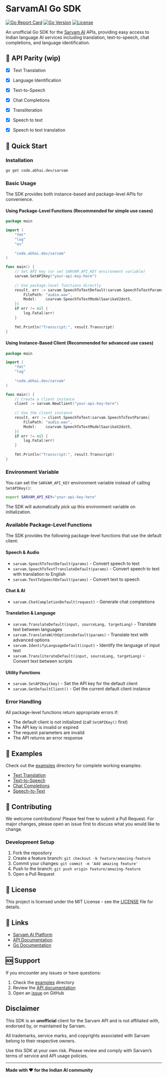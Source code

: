 # SarvamAI Go SDK

[![Go Report Card](https://goreportcard.com/badge/abhaikollara/sarvam)](https://goreportcard.com/report/abhaikollara/sarvam)
[![Go Version](https://img.shields.io/github/go-mod/go-version/abhaikollara/sarvam)](https://golang.org/dl/)
[![License](https://img.shields.io/badge/license-MIT-blue.svg)](LICENSE)

An unofficial Go SDK for the [Sarvam AI](https://sarvam.ai) APIs, providing easy access to Indian language AI services including translation, text-to-speech, chat completions, and language identification.

## 🌟 API Parity (wip)

- [x] Text Translation
- [x] Language Identification
- [x] Text-to-Speech
- [x] Chat Completions
- [x] Transliteration
- [x] Speech to text
- [x] Speech to text translation


## 🚀 Quick Start

### Installation

```bash
go get code.abhai.dev/sarvam
```

### Basic Usage

The SDK provides both instance-based and package-level APIs for convenience.

#### Using Package-Level Functions (Recommended for simple use cases)

```go
package main

import (
    "fmt"
    "log"
    "os"
    
    "code.abhai.dev/sarvam"
)

func main() {
    // Set API key (or set SARVAM_API_KEY environment variable)
    sarvam.SetAPIKey("your-api-key-here")
    
    // Use package-level functions directly
    result, err := sarvam.SpeechToTextDefault(sarvam.SpeechToTextParams{
        FilePath: "audio.wav",
        Model:    &sarvam.SpeechToTextModelSaarikaV2dot5,
    })
    if err != nil {
        log.Fatal(err)
    }
    
    fmt.Println("Transcript:", result.Transcript)
}
```

#### Using Instance-Based Client (Recommended for advanced use cases)

```go
package main

import (
    "fmt"
    "log"
    
    "code.abhai.dev/sarvam"
)

func main() {
    // Create a client instance
    client := sarvam.NewClient("your-api-key-here")
    
    // Use the client instance
    result, err := client.SpeechToText(sarvam.SpeechToTextParams{
        FilePath: "audio.wav",
        Model:    &sarvam.SpeechToTextModelSaarikaV2dot5,
    })
    if err != nil {
        log.Fatal(err)
    }
    
    fmt.Println("Transcript:", result.Transcript)
}
```

### Environment Variable

You can set the `SARVAM_API_KEY` environment variable instead of calling `SetAPIKey()`:

```bash
export SARVAM_API_KEY="your-api-key-here"
```

The SDK will automatically pick up this environment variable on initialization.

### Available Package-Level Functions

The SDK provides the following package-level functions that use the default client:

#### Speech & Audio
- `sarvam.SpeechToTextDefault(params)` - Convert speech to text
- `sarvam.SpeechToTextTranslateDefault(params)` - Convert speech to text with translation to English
- `sarvam.TextToSpeechDefault(params)` - Convert text to speech

#### Chat & AI
- `sarvam.ChatCompletionDefault(request)` - Generate chat completions

#### Translation & Language
- `sarvam.TranslateDefault(input, sourceLang, targetLang)` - Translate text between languages
- `sarvam.TranslateWithOptionsDefault(params)` - Translate text with advanced options
- `sarvam.IdentifyLanguageDefault(input)` - Identify the language of input text
- `sarvam.TransliterateDefault(input, sourceLang, targetLang)` - Convert text between scripts

#### Utility Functions
- `sarvam.SetAPIKey(key)` - Set the API key for the default client
- `sarvam.GetDefaultClient()` - Get the current default client instance

### Error Handling

All package-level functions return appropriate errors if:
- The default client is not initialized (call `SetAPIKey()` first)
- The API key is invalid or expired
- The request parameters are invalid
- The API returns an error response

## 📖 Examples

Check out the [examples](./examples) directory for complete working examples:

- [Text Translation](./examples/text/translate.go)
- [Text-to-Speech](./examples/texttospeech/main.go)
- [Chat Completions](./examples/chatcompletions/chatcompletion.go)
- [Speech-to-Text](./examples/speechtotext/main.go)


## 🤝 Contributing

We welcome contributions! Please feel free to submit a Pull Request. For major changes, please open an issue first to discuss what you would like to change.

### Development Setup

1. Fork the repository
2. Create a feature branch: `git checkout -b feature/amazing-feature`
3. Commit your changes: `git commit -m 'Add amazing feature'`
4. Push to the branch: `git push origin feature/amazing-feature`
5. Open a Pull Request

## 📄 License

This project is licensed under the MIT License - see the [LICENSE](LICENSE) file for details.

## 🔗 Links

- [Sarvam AI Platform](https://sarvam.ai)
- [API Documentation](https://docs.sarvam.ai)
- [Go Documentation](https://pkg.go.dev/code.abhai.dev/sarvam)

## 🆘 Support

If you encounter any issues or have questions:

1. Check the [examples](./examples) directory
2. Review the [API documentation](https://docs.sarvam.ai)
3. Open an [issue](https://github.com/abhaikollara/sarvam-go/issues) on GitHub

## Disclaimer

This SDK is an **unofficial** client for the Sarvam API and is not affiliated with, endorsed by, or maintained by Sarvam.

All trademarks, service marks, and copyrights associated with Sarvam belong to their respective owners.

Use this SDK at your own risk. Please review and comply with Sarvam’s terms of service and API usage policies.

---

**Made with ❤️ for the Indian AI community** 
